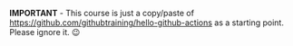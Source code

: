 **IMPORTANT** - This course is just a copy/paste of https://github.com/githubtraining/hello-github-actions as a starting point. Please ignore it. 😉